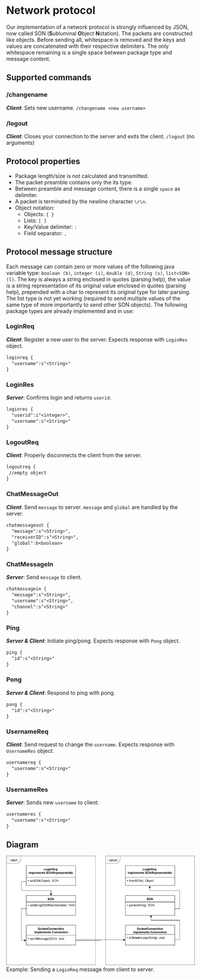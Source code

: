 # Network protocol
Our implementation of a network protocol is strongly influenced by JSON, now called SON (**S**ubluminal **O**bject **N**otation). The packets are constructed like objects. Before sending all, whitespace is removed and the keys and values are concatenated with their respective delimiters. The only whitespace remaining is a single space between package type and message content.

## Supported commands
### /changename
***Client***: Sets new username.
``/changename <new username>``

### /logout
***Client***: Closes your connection to the server and exits the client.
``/logout`` (no arguments)


## Protocol properties
- Package length/size is not calculated and transmitted.
- The packet preamble contains only the its type.
- Between preamble and message content, there is a single ``space`` as delimiter.
- A packet is terminated by the newline character ``\r\n``.
- Object notation: 
  - Objects: ``{ }``
  - Lists: ``[ ]``
  - Key/Value delimiter: ``:``
  - Field separator: ``,``


## Protocol message structure
Each message can contain zero or more values of the following java variable type: ``boolean (b)``, ``integer (i)``, ``double (d)``, ``String (s)``, ``list<SON> (l)``. The key is always a string enclosed in quotes (parsing help), the value is a string representation of its original value enclosed in quotes (parsing help), prepended with a char to represent its original type for later parsing. The list type is not yet working (required to send multiple values of the same type of more importantly to send other SON objects). The following package types are already implemented and in use: 

### LoginReq
***Client***: Register a new user to the server. Expects response with ``LoginRes`` object.

```
loginreq {
  "username":s"<String>"
}
```

### LoginRes
***Server***: Confirms login and returns ``userid``.

```
loginres {
  "userid":i"<integer>",
  "username":s"<String>"
}
```

### LogoutReq
***Client***: Properly disconnects the client from the server.

```
logoutreq {
 //empty object
}
```

### ChatMessageOut
***Client***: Send ``message`` to server. ``message`` and  ``global`` are handled by the server.

```
chatmessageout {
  "message":s"<String>",
  "receiverID":s"<String>",
  "global":b<boolean>
}
```

### ChatMessageIn
***Server***: Send ``message`` to client.

```
chatmassagein {
  "message":s"<String>",
  "username":s"<String>",
  "channel":s"<String>"
}
```

### Ping
***Server & Client***: Initiate ping/pong. Expects response with ``Pong`` object.

```
ping {
  "id":s"<String>"
}
```

### Pong
***Server & Client***: Respond to ping with pong.

```
pong {
  "id":s"<String>"
}
```

### UsernameReq
***Client***: Send request to change the ``username``. Expects response with ``UsernameRes`` object.

```
usernamereq {
  "username":s"<String>"
}
```

### UsernameRes
***Server***: Sends new ``username`` to client.

```
usernameres {
  "username":s"<String>"
}
```

## Diagram
![UML Diagram of basic messaging](./../assets/other/basic_messaging1.png)  
Example: Sending a ``LoginReq`` message from client to server. 